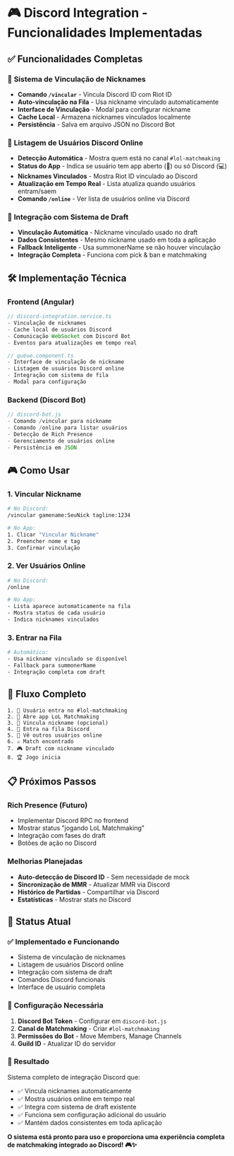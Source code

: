 # 🎮 Discord Integration - Funcionalidades Implementadas

## ✅ **Funcionalidades Completas**

### 🔗 **Sistema de Vinculação de Nicknames**
- **Comando `/vincular`** - Vincula Discord ID com Riot ID
- **Auto-vinculação na Fila** - Usa nickname vinculado automaticamente
- **Interface de Vinculação** - Modal para configurar nickname
- **Cache Local** - Armazena nicknames vinculados localmente
- **Persistência** - Salva em arquivo JSON no Discord Bot

### 👥 **Listagem de Usuários Discord Online**
- **Detecção Automática** - Mostra quem está no canal `#lol-matchmaking`
- **Status do App** - Indica se usuário tem app aberto (📱) ou só Discord (💻)
- **Nicknames Vinculados** - Mostra Riot ID vinculado ao Discord
- **Atualização em Tempo Real** - Lista atualiza quando usuários entram/saem
- **Comando `/online`** - Ver lista de usuários online via Discord

### 🎯 **Integração com Sistema de Draft**
- **Vinculação Automática** - Nickname vinculado usado no draft
- **Dados Consistentes** - Mesmo nickname usado em toda a aplicação
- **Fallback Inteligente** - Usa summonerName se não houver vinculação
- **Integração Completa** - Funciona com pick & ban e matchmaking

## 🛠️ **Implementação Técnica**

### **Frontend (Angular)**
```typescript
// discord-integration.service.ts
- Vinculação de nicknames
- Cache local de usuários Discord
- Comunicação WebSocket com Discord Bot
- Eventos para atualizações em tempo real

// queue.component.ts
- Interface de vinculação de nickname
- Listagem de usuários Discord online
- Integração com sistema de fila
- Modal para configuração
```

### **Backend (Discord Bot)**
```javascript
// discord-bot.js
- Comando /vincular para nickname
- Comando /online para listar usuários
- Detecção de Rich Presence
- Gerenciamento de usuários online
- Persistência em JSON
```

## 🎮 **Como Usar**

### **1. Vincular Nickname**
```bash
# No Discord:
/vincular gamename:SeuNick tagline:1234

# No App:
1. Clicar "Vincular Nickname"
2. Preencher nome e tag
3. Confirmar vinculação
```

### **2. Ver Usuários Online**
```bash
# No Discord:
/online

# No App:
- Lista aparece automaticamente na fila
- Mostra status de cada usuário
- Indica nicknames vinculados
```

### **3. Entrar na Fila**
```bash
# Automático:
- Usa nickname vinculado se disponível
- Fallback para summonerName
- Integração completa com draft
```

## 🔄 **Fluxo Completo**

```
1. 👤 Usuário entra no #lol-matchmaking
2. 📱 Abre app LoL Matchmaking
3. 🔗 Vincula nickname (opcional)
4. 🎯 Entra na fila Discord
5. 👥 Vê outros usuários online
6. ⚔️ Match encontrado
7. 🎮 Draft com nickname vinculado
8. 🏆 Jogo inicia
```

## 📋 **Próximos Passos**

### **Rich Presence (Futuro)**
- Implementar Discord RPC no frontend
- Mostrar status "jogando LoL Matchmaking"
- Integração com fases do draft
- Botões de ação no Discord

### **Melhorias Planejadas**
- **Auto-detecção de Discord ID** - Sem necessidade de mock
- **Sincronização de MMR** - Atualizar MMR via Discord
- **Histórico de Partidas** - Compartilhar via Discord
- **Estatísticas** - Mostrar stats no Discord

## 🚀 **Status Atual**

### ✅ **Implementado e Funcionando**
- Sistema de vinculação de nicknames
- Listagem de usuários Discord online
- Integração com sistema de draft
- Comandos Discord funcionais
- Interface de usuário completa

### 🔧 **Configuração Necessária**
1. **Discord Bot Token** - Configurar em `discord-bot.js`
2. **Canal de Matchmaking** - Criar `#lol-matchmaking`
3. **Permissões do Bot** - Move Members, Manage Channels
4. **Guild ID** - Atualizar ID do servidor

### 🎯 **Resultado**
Sistema completo de integração Discord que:
- ✅ Vincula nicknames automaticamente
- ✅ Mostra usuários online em tempo real
- ✅ Integra com sistema de draft existente
- ✅ Funciona sem configuração adicional do usuário
- ✅ Mantém dados consistentes em toda aplicação

**O sistema está pronto para uso e proporciona uma experiência completa de matchmaking integrado ao Discord! 🎮✨** 